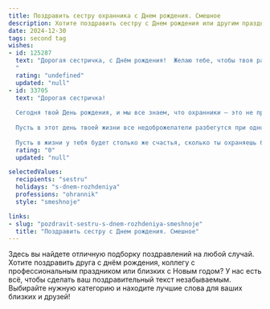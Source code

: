 ```yaml
---
title: Поздравить сестру охранника c Днем рождения. Смешное
description: Хотите поздравить сестру c Днем рождения или другим праздником? Наш ИИ создаст незабываемое поздравление, а вы обязательно выделитесь среди других.  
date: 2024-12-30
tags: second tag
wishes:
- id: 125287
  text: "Дорогая сестричка, с Днём рождения!  Желаю тебе, чтобы твоя работа охранником всегда была спокойной, как сон младенца (ну, почти!), а преступники обходили тебя стороной, как бабушку с клюкой. Пусть твой день будет наполнен не только заботой о порядке, но и радостью, весельем и кучей подарков!  Главное – не потеряй ключи от счастья!
  "
  rating: "undefined"
  updated: "null"
- id: 33705
  text: "Дорогая сестричка!
  
  Сегодня твой День рождения, и мы все знаем, что охранники – это не просто люди в форме, а настоящие супергерои в нашем мире! Ты охраняешь не только порядок на работе, но и наш уют в семье.
  
  Пусть в этот день твоей жизни все недоброжелатели разбегутся при одной мысли о твоем празднике, как разошлись после твоего взора на службе! Желаю тебе, чтобы каждый день был полон ярких моментов и радостных событий, а на работе никаких \"проверочных\" визитов – только поздравления с твоими достижениями!
  
  Пусть в жизни у тебя будет столько же счастья, сколько ты охраняешь безопасности! С днем рождения! Будь такой же стойкой и непоколебимой, как твой пост! 🎉💪"
  rating: "0"
  updated: "null"

selectedValues:
  recipients: "sestru"
  holidays: "s-dnem-rozhdeniya"
  professions: "ohrannik"
  style: "smeshnoje"

links:
- slug: "pozdravit-sestru-s-dnem-rozhdeniya-smeshnoje"
  title: "Поздравить сестру c Днем рождения. Смешное"
---
```


Здесь вы найдете отличную подборку поздравлений на любой случай. 
Хотите поздравить друга с днём рождения, коллегу с профессиональным праздником или близких с Новым годом? У нас есть всё, чтобы сделать ваш поздравительный текст незабываемым. Выбирайте нужную категорию и находите лучшие слова для ваших близких и друзей!
